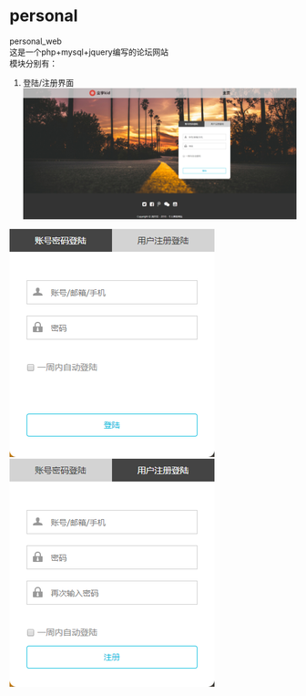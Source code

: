 # personal
personal_web<br>
这是一个php+mysql+jquery编写的论坛网站<br>
模块分别有：<br>
1. 登陆/注册界面<br>
<img src="./demo_photo/login_register_sam.png"/><br>
<img src="./demo_photo/login_sam.png"/>
<img src="./demo_photo/register_sam.png"/>
